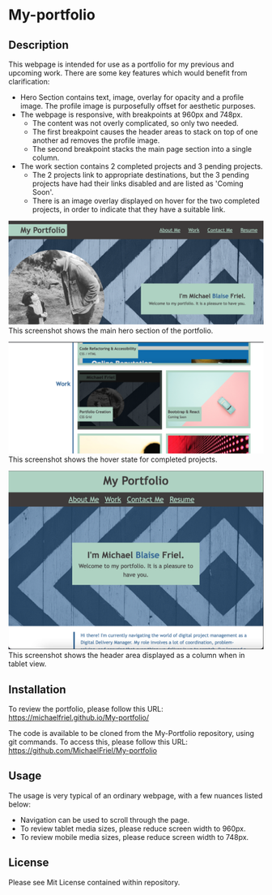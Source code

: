 # My-portfolio

## Description

This webpage is intended for use as a portfolio for my previous and upcoming work. There are some key features which would benefit from clarification:
* Hero Section contains text, image, overlay for opacity and a profile image. The profile image is purposefully offset for aesthetic purposes.
* The webpage is responsive, with breakpoints at 960px and 748px. 
  * The content was not overly complicated, so only two needed. 
  * The first breakpoint causes the header areas to stack on top of one another ad removes the profile image.
  * The second breakpoint stacks the main page section into a single column.
* The work section contains 2 completed projects and 3 pending projects. 
  * The 2 projects link to appropriate destinations, but the 3 pending projects have had their links disabled and are listed as 'Coming Soon'.
  * There is an image overlay displayed on hover for the two completed projects, in order to indicate that they have a suitable link.

![Main Hero area of Michael's Portfolio](images/Hero-desktop-view.png)
This screenshot shows the main hero section of the portfolio.

![Screenshot showing the hover state of completed project tiles](images/Work-hover-state.png)
This screenshot shows the hover state for completed projects.

![Header area displayed as a column in tablet view](images/Hero-tablet-view.png)
This screenshot shows the header area displayed as a column when in tablet view.

## Installation

To review the portfolio, please follow this URL: https://michaelfriel.github.io/My-portfolio/

The code is available to be cloned from the My-Portfolio repository, using git commands. To access this, please follow this URL: https://github.com/MichaelFriel/My-portfolio

## Usage

The usage is very typical of an ordinary webpage, with a few nuances listed below:
* Navigation can be used to scroll through the page.
* To review tablet media sizes, please reduce screen width to 960px.
* To review mobile media sizes, please reduce screen width to 748px.

## License
Please see Mit License contained within repository.